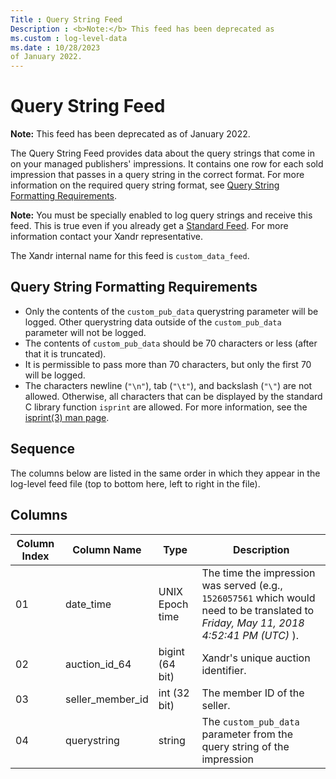 ```yaml
---
Title : Query String Feed
Description : <b>Note:</b> This feed has been deprecated as
ms.custom : log-level-data
ms.date : 10/28/2023
of January 2022.
---
```



# Query String Feed





<b>Note:</b> This feed has been deprecated as
of January 2022.



The Query String Feed provides data about the query strings that come in
on your managed publishers' impressions. It contains one row for each
sold impression that passes in a query string in the correct format. For
more information on the required query string format, see <a
href="query-string-feed.md#QueryStringFeed-QueryStringFormattingRequirements"
class="xref" target="_blank">Query String Formatting Requirements</a>.



<b>Note:</b> You must be specially enabled to
log query strings and receive this feed. This is true even if you
already get a <a
href="standard-feed.md"
class="xref" target="_blank">Standard Feed</a>. For more information
contact your Xandr representative.



The Xandr internal name for this feed
is `custom_data_feed`.



## Query String Formatting Requirements

- Only the contents of the `custom_pub_data` querystring parameter will
  be logged. Other querystring data outside of the `custom_pub_data`
  parameter will not be logged.
- The contents of `custom_pub_data` should be 70 characters or less
  (after that it is truncated).
- It is permissible to pass more than 70 characters, but only the first
  70 will be logged.
- The characters newline (`"\n"`), tab (`"\t"`), and backslash (`"\"`)
  are not allowed. Otherwise, all characters that can be displayed by
  the standard C library function `isprint` are allowed. For more
  information, see the <a
  href="http://developer.apple.com/library/ios/#documentation/system/conceptual/manpages_iphoneos/man3/isprint.3.html"
  class="xref" target="_blank">isprint(3) man page</a>.





## Sequence

The columns below are listed in the same order in which they appear in
the log-level feed file (top to bottom here, left to right in the file).





## Columns

<table class="table">
<thead class="thead">
<tr class="header row">
<th id="ID-00001ed7__entry__1" class="entry colsep-1 rowsep-1">Column
Index</th>
<th id="ID-00001ed7__entry__2" class="entry colsep-1 rowsep-1">Column
Name</th>
<th id="ID-00001ed7__entry__3" class="entry colsep-1 rowsep-1">Type</th>
<th id="ID-00001ed7__entry__4"
class="entry colsep-1 rowsep-1">Description</th>
</tr>
</thead>
<tbody class="tbody">
<tr class="odd row">
<td class="entry colsep-1 rowsep-1"
headers="ID-00001ed7__entry__1">01</td>
<td class="entry colsep-1 rowsep-1"
headers="ID-00001ed7__entry__2">date_time</td>
<td class="entry colsep-1 rowsep-1" headers="ID-00001ed7__entry__3">UNIX
Epoch time</td>
<td class="entry colsep-1 rowsep-1" headers="ID-00001ed7__entry__4">The
time the impression was served (e.g., <code
class="ph codeph">1526057561</code> which would need to be translated to
<em>Friday, May 11, 2018 4:52:41 PM (UTC)</em> ).</td>
</tr>
<tr class="even row">
<td class="entry colsep-1 rowsep-1"
headers="ID-00001ed7__entry__1">02</td>
<td class="entry colsep-1 rowsep-1"
headers="ID-00001ed7__entry__2">auction_id_64</td>
<td class="entry colsep-1 rowsep-1"
headers="ID-00001ed7__entry__3">bigint (64 bit)</td>
<td class="entry colsep-1 rowsep-1"
headers="ID-00001ed7__entry__4">Xandr's unique
auction identifier.</td>
</tr>
<tr class="odd row">
<td class="entry colsep-1 rowsep-1"
headers="ID-00001ed7__entry__1">03</td>
<td class="entry colsep-1 rowsep-1"
headers="ID-00001ed7__entry__2">seller_member_id</td>
<td class="entry colsep-1 rowsep-1" headers="ID-00001ed7__entry__3">int
(32 bit)</td>
<td class="entry colsep-1 rowsep-1" headers="ID-00001ed7__entry__4">The
member ID of the seller.</td>
</tr>
<tr class="even row">
<td class="entry colsep-1 rowsep-1"
headers="ID-00001ed7__entry__1">04</td>
<td class="entry colsep-1 rowsep-1"
headers="ID-00001ed7__entry__2">querystring</td>
<td class="entry colsep-1 rowsep-1"
headers="ID-00001ed7__entry__3">string</td>
<td class="entry colsep-1 rowsep-1" headers="ID-00001ed7__entry__4">The
<code class="ph codeph">custom_pub_data</code> parameter from the query
string of the impression</td>
</tr>
</tbody>
</table>






